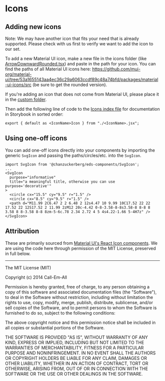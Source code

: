 # Icons

## Adding new icons

Note: We may have another icon that fits your need that is already supported. Please check with us first to verify we want to add the icon to our set.

To add a new Material UI icon, make a new file in the icons folder (like [ArrowDownwardRounded.tsx](https://github.com/chanzuckerberg/edu-design-system/blob/main/packages/components/src/Icons/ArrowDownwardRounded.tsx)) and paste in the path for your icon. You can find the paths of all Material UI icons here: https://github.com/mui-org/material-ui/tree/53a1655143aa4ec36c29a6063ccdf89c48a74bfd/packages/material-ui-icons/src (be sure to get the rounded version).

If you're adding an icon that does not come from Material UI, please place it in the [custom folder](https://github.com/chanzuckerberg/edu-design-system/tree/main/packages/components/src/Icons/custom).

Then add the following line of code to the [Icons index file](https://github.com/chanzuckerberg/edu-design-system/blob/main/packages/components/src/Icons/index.ts) for documentation in Storybook in sorted order:

```tsx
export { default as <IconName>Icon } from "./<IconName>.jsx";
```

## Using one-off icons

You can add one-off icons directly into your components by importing the generic `SvgIcon` and passing the paths/circles/etc. into the `SvgIcon`.

```tsx
import SvgIcon from '@chanzuckerberg/eds-components/SvgIcon';
...
<SvgIcon 
  purpose="informative"
  title="a meaningful title, otherwise you can use purpose='decorative'"
>
  <circle cx="15.5" cy="9.5" r="1.5" />
  <circle cx="8.5" cy="9.5" r="1.5" />
  <path d="M11.99 2C6.47 2 2 6.48 2 12s4.47 10 9.99 10C17.52 22 22 17.52 22 12S17.52 2 11.99 2zM12 20c-4.42 0-8-3.58-8-8s3.58-8 8-8 8 3.58 8 8-3.58 8-8 8zm-5-6c.78 2.34 2.72 4 5 4s4.22-1.66 5-4H7z" />
</SvgIcon>
```

## Attribution

These are primarily sourced from [Material UI's React Icon components](https://github.com/mui-org/material-ui/tree/53a1655143aa4ec36c29a6063ccdf89c48a74bfd/packages/material-ui-icons/src). We are using the code here through permission of the MIT License, preserved in full below.

---

The MIT License (MIT)

Copyright (c) 2014 Call-Em-All

Permission is hereby granted, free of charge, to any person obtaining a copy
of this software and associated documentation files (the "Software"), to deal
in the Software without restriction, including without limitation the rights
to use, copy, modify, merge, publish, distribute, sublicense, and/or sell
copies of the Software, and to permit persons to whom the Software is
furnished to do so, subject to the following conditions:

The above copyright notice and this permission notice shall be included in all
copies or substantial portions of the Software.

THE SOFTWARE IS PROVIDED "AS IS", WITHOUT WARRANTY OF ANY KIND, EXPRESS OR
IMPLIED, INCLUDING BUT NOT LIMITED TO THE WARRANTIES OF MERCHANTABILITY,
FITNESS FOR A PARTICULAR PURPOSE AND NONINFRINGEMENT. IN NO EVENT SHALL THE
AUTHORS OR COPYRIGHT HOLDERS BE LIABLE FOR ANY CLAIM, DAMAGES OR OTHER
LIABILITY, WHETHER IN AN ACTION OF CONTRACT, TORT OR OTHERWISE, ARISING FROM,
OUT OF OR IN CONNECTION WITH THE SOFTWARE OR THE USE OR OTHER DEALINGS IN THE
SOFTWARE.
